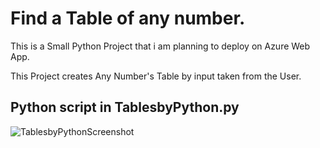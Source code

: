 # Find a Table of any number. 

This is a Small Python Project that i am planning to deploy on Azure Web App. 

This Project creates Any Number's Table by input taken from the User. 

## Python script in TablesbyPython.py 

![TablesbyPythonScreenshot](https://user-images.githubusercontent.com/85139752/148701157-da2433c7-ece3-4aa5-91a6-a5c534b96cc3.PNG)
